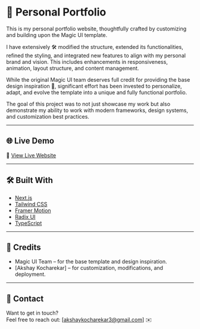 # 🚀 Personal Portfolio 

This is my personal portfolio website, thoughtfully crafted by customizing and building upon the Magic UI template.

I have extensively 🛠️ modified the structure, extended its functionalities, refined the styling, and integrated new features to align with my personal brand and vision. This includes enhancements in responsiveness, animation, layout structure, and content management.

While the original Magic UI team deserves full credit for providing the base design inspiration 🎨, significant effort has been invested to personalize, adapt, and evolve the template into a unique and fully functional portfolio.

The goal of this project was to not just showcase my work but also demonstrate my ability to work with modern frameworks, design systems, and customization best practices.

---
## 🌐 Live Demo

🔗 [View Live Website](https://akshay-portfolio-nu.vercel.app/)



---

## 🛠️ Built With

- [Next.js](https://nextjs.org/)
- [Tailwind CSS](https://tailwindcss.com/)
- [Framer Motion](https://www.framer.com/motion/)
- [Radix UI](https://www.radix-ui.com/)
- [TypeScript](https://www.typescriptlang.org/)


---

## 🙌 Credits

- Magic UI Team – for the base template and design inspiration.
- [Akshay Kocharekar] – for customization, modifications, and deployment.

---

## 📩 Contact

Want to get in touch?  
Feel free to reach out: [akshaykocharekar3@gmail.com] ✉️





